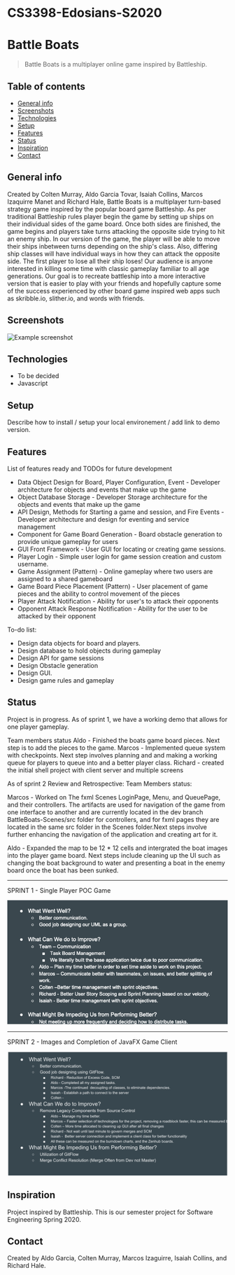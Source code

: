 # CS3398-Edosians-S2020
# Battle Boats
> Battle Boats is a multiplayer online game inspired by Battleship.

## Table of contents
* [General info](#general-info)
* [Screenshots](#screenshots)
* [Technologies](#technologies)
* [Setup](#setup)
* [Features](#features)
* [Status](#status)
* [Inspiration](#inspiration)
* [Contact](#contact)

## General info
Created by Colten Murray, Aldo Garcia Tovar, Isaiah Collins, Marcos Izaquirre Manet and Richard Hale, Battle Boats is a multiplayer
turn-based strategy game inspired by the popular board game Battleship. As per traditional Battleship rules player begin the game by
setting up ships on their individual sides of the game board. Once both sides are finished, the game begins and players take turns attacking the opposite side trying to hit an enemy ship. In our version of the game, the player will be able to move their ships inbetween turns depending on the ship's class. Also, differing ship classes will have individual ways in how they can attack the opposite side. The first player to lose all their ship loses! Our audience is anyone interested in killing some time with classic gameplay familiar to all age generations. Our goal is to recreate battleship into a more interactive version that is easier to play with your friends and hopefully capture some of the success experienced by other board game inspired web apps such as skribble.io, slither.io, and words with friends.


## Screenshots
![Example screenshot](./edosian.jpg)

## Technologies
* To be decided
* Javascript

## Setup
Describe how to install / setup your local environement / add link to demo version.

## Features
List of features ready and TODOs for future development
* Data Object Design for Board, Player Configuration, Event - Developer architecture for objects and events that make up the game
* Object Database Storage - Developer Storage architecture for the objects and events that make up the game
* API Design, Methods for Starting a game and session, and Fire Events - Developer architecture and design for eventing and service management
* Component for Game Board Generation - Board obstacle generation to provide unique gameplay for users
* GUI Front Framework - User GUI for locating or creating game sessions.
* Player Login - Simple user login for game session creation and custom username.
* Game Assignment (Pattern) - Online gameplay where two users are assigned to a shared gameboard
* Game Board Piece Placement (Pattern) - User placement of game pieces and the ability to control movement of the pieces
* Player Attack Notification - Ability for user's to attack their opponents
* Opponent Attack Response Notification - Ability for the user to be attacked by their opponent


To-do list:
* Design data objects for board and players.
* Design database to hold objects during gameplay
* Design API for game sessions
* Design Obstacle generation
* Design GUI.
* Design game rules and gameplay

## Status
Project is in progress.
As of sprint 1, we have a working demo that allows for one player gameplay.

Team members status
Aldo - Finished the boats game board pieces. Next step is to add the pieces to the game.
Marcos - Implemented queue system with checkpoints. Next step involves planning and and making a
working queue for players to queue into and a better player class.
Richard - created the initial shell project with client server and multiple screens

As of sprint 2 Review and Retrospective:
Team Members status:

Marcos - Worked on The  fxml Scenes LoginPage, Menu, and QueuePage, and their controllers.
The artifacts are used for navigation of the game from one interface to another 
and are currently located in the dev branch BattleBoats-Scenes/src folder for controllers,
and for fxml pages they are located in the same src folder in the Scenes folder.Next steps
involve further enhancing the navigation of the application and creating art for it.

Aldo - Expanded the map to be 12 * 12 cells and intergrated the boat images into the player 
game board. Next steps include cleaning up the UI such as changing the boat background to water and 
presenting a boat in the enemy board once the boat has been sunked.

-----------------------------------------------------------------------
SPRINT 1 - Single Player POC Game

![Example screenshot](./SP1-Retro.png)

-----------------------------------------------------------------------
SPRINT 2 - Images and Completion of JavaFX Game Client

![Example screenshot](./SP2-Retro.png)

## Inspiration
Project inspired by Battleship. This is our semester project for Software Engineering Spring 2020.

## Contact
Created by Aldo Garcia, Colten Murray, Marcos Izaguirre, Isaiah Collins, and Richard Hale.

